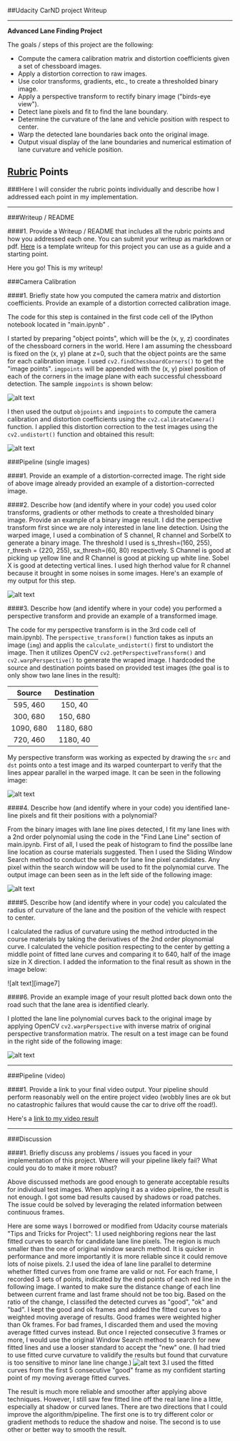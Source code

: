 ##Udacity CarND project Writeup


---

**Advanced Lane Finding Project**

The goals / steps of this project are the following:

* Compute the camera calibration matrix and distortion coefficients given a set of chessboard images.
* Apply a distortion correction to raw images.
* Use color transforms, gradients, etc., to create a thresholded binary image.
* Apply a perspective transform to rectify binary image ("birds-eye view").
* Detect lane pixels and fit to find the lane boundary.
* Determine the curvature of the lane and vehicle position with respect to center.
* Warp the detected lane boundaries back onto the original image.
* Output visual display of the lane boundaries and numerical estimation of lane curvature and vehicle position.

[//]: # (Image References)

[image1]: ./output_images/calibration9_withcorner.png "Calibration Image with Corners"
[image2]: ./output_images/test5_undistort.png "Test Image Undistort"
[image3]: ./output_images/testimage_color_gradient.png "Color and Gradient"
[image4]: ./output_images/testimage_perspective.png "Perspective Transform"
[image5]: ./output_images/testimage_lanelinedetection.png "Lane Line Detection"
[image6]: ./output_images/testimage_validation.png "Validation"
[image6]: ./output_images/testimage_withlaneinfo.png "Result with lane information"
[video1]: ./result.mp4 "Result Video"

## [Rubric](https://review.udacity.com/#!/rubrics/571/view) Points
###Here I will consider the rubric points individually and describe how I addressed each point in my implementation.  

---
###Writeup / README

####1. Provide a Writeup / README that includes all the rubric points and how you addressed each one.  You can submit your writeup as markdown or pdf.  [Here](https://github.com/udacity/CarND-Advanced-Lane-Lines/blob/master/writeup_template.md) is a template writeup for this project you can use as a guide and a starting point.  

Here you go! This is my writeup!

###Camera Calibration

####1. Briefly state how you computed the camera matrix and distortion coefficients. Provide an example of a distortion corrected calibration image.

The code for this step is contained in the first code cell of the IPython notebook located in "main.ipynb" .  

I started by preparing "object points", which will be the (x, y, z) coordinates of the chessboard corners in the world. Here I am assuming the chessboard is fixed on the (x, y) plane at z=0, such that the object points are the same for each calibration image.  I used `cv2.findChessboardCorners()` to get the "image points". `imgpoints` will be appended with the (x, y) pixel position of each of the corners in the image plane with each successful chessboard detection. The sample `imgpoints` is shown below:

![alt text][image1]

I then used the output `objpoints` and `imgpoints` to compute the camera calibration and distortion coefficients using the `cv2.calibrateCamera()` function.  I applied this distortion correction to the test images using the `cv2.undistort()` function and obtained this result: 

![alt text][image2]

###Pipeline (single images)

####1. Provide an example of a distortion-corrected image.
The right side of above image already provided an example of a distortion-corrected image. 

####2. Describe how (and identify where in your code) you used color transforms, gradients or other methods to create a thresholded binary image.  Provide an example of a binary image result.
I did the perspective transform first since we are noly interested in lane line detection. Using the warped image, I used a combination of S channel, R channel and SorbelX to generate a binary image. The threshold I used is s_thresh=(160, 255), r_thresh = (220, 255), sx_thresh=(60, 80) respectively. S Channel is good at picking up yellow line and R Channel is good at picking up white line. Sobel X is good at detecting vertical lines. I used high therhod value for R channel because it brought in some noises in some images. Here's an example of my output for this step.  

![alt text][image3]

####3. Describe how (and identify where in your code) you performed a perspective transform and provide an example of a transformed image.

The code for my perspective transform is in the 3rd code cell of main.ipynb).  The `perspective_transform()` function takes as inputs an image (`img`) and applis the `calculate_undistort()` first to undistort the image. Then it utilizes OpenCV `cv2.getPerspectiveTransform()` and `cv2.warpPerspective()` to generate the wraped image. I hardcoded the source and destination points based on provided test images (the goal is to only show two lane lines in the result):

| Source        | Destination   | 
|:-------------:|:-------------:| 
| 595, 460      | 150, 40       | 
| 300, 680      | 150, 680      |
| 1090, 680     | 1180, 680     |
| 720, 460      | 1180, 40      |

My perspective transform was working as expected by drawing the `src` and `dst` points onto a test image and its warped counterpart to verify that the lines appear parallel in the warped image. It can be seen in the following image:

![alt text][image4]

####4. Describe how (and identify where in your code) you identified lane-line pixels and fit their positions with a polynomial?

From the binary images with lane line pixes detected, I fit my lane lines with a 2nd order polynomial using the code in the "Find Lane Line" section of main.ipynb. 
First of all, I used the peak of histogram to find the possilbe lane line location as course materials suggested. 
Then I used the Sliding Window Search method to conduct the search for lane line pixel candidates. Any pixel within the search window will be used to fit the polynomial curve. The output image can been seen as in the left side of the following image:

![alt text][image5]

####5. Describe how (and identify where in your code) you calculated the radius of curvature of the lane and the position of the vehicle with respect to center.

I calculated the radius of curvature using the method introducted in the course materials by taking the derivatives of the 2nd order ploynomial curve. I calculated the vehicle position respecting to the center by getting a middle point of fitted lane curves and comparing it to 640, half of the image size in X direction. I added the information to the final result as shown in the image below:

![alt text][image7]

####6. Provide an example image of your result plotted back down onto the road such that the lane area is identified clearly.

I plotted the lane line polynomial curves back to the original image by applying OpenCV `cv2.warpPerspective` with inverse matrix of original perspective transformation matrix. The result on a test image can be found in the right side of the following image: 

![alt text][image5]

---

###Pipeline (video)

####1. Provide a link to your final video output.  Your pipeline should perform reasonably well on the entire project video (wobbly lines are ok but no catastrophic failures that would cause the car to drive off the road!).

Here's a [link to my video result](./result.mp4)

---

###Discussion

####1. Briefly discuss any problems / issues you faced in your implementation of this project.  Where will your pipeline likely fail?  What could you do to make it more robust?

Above discussed methods are good enough to generate acceptable results for individual test images. When applying it as a video pipeline, the result is not enough. I got some bad results caused by shadows or road patches. The issue could be solved by leveraging the related information between continuous frames. 

Here are some ways I borrowed or modified from Udacity course materials "Tips and Tricks for Project":
    1.I used neighboring regions near the last fitted curves to search for candidate lane line pixels. The region is much smaller than the one of original window search method. It is quicker in performance and more importantly it is more reliable since it could remove lots of noise pixels. 
    2.I used the idea of lane line parallel to determine whether fitted curves from one frame are valid or not. For each frame, I recorded 3 sets of points, indicated by the end points of each red line in the following image. I wanted to make sure the distance change of each line between current frame and last frame should not be too big. Based on the ratio of the change, I classifed the detected curves as "good", "ok" and "bad". I kept the good and ok frames and added the fitted curves to a weighted moving average of results. Good frames were weighted higher than Ok frames. For bad frames, I discarded them and used the moving average fitted curves instead. But once I rejected consecutive 3 frames or more, I would use the original Window Search method to search for new fitted lines and use a looser standard to accept the "new" one. (I had tried to use fitted curve curvature to validify the results but found that curvature is too sensitive to minor lane line change.)
![alt text][image6] 
    3.I used the fitted curves from the first 5 consecutive "good" frame as my confident starting point of my moving average fitted curves. 

The result is much more reliable and smoother after applying above techniques. However, I still saw few fitted line off the real lane line a little, especially at shadow or curved lanes. There are two directions that I could improve the algorithm/pipeline. The first one is to try different color or gradient methods to reduce the shadow and noise. The second is to use other or better way to smooth the result. 



